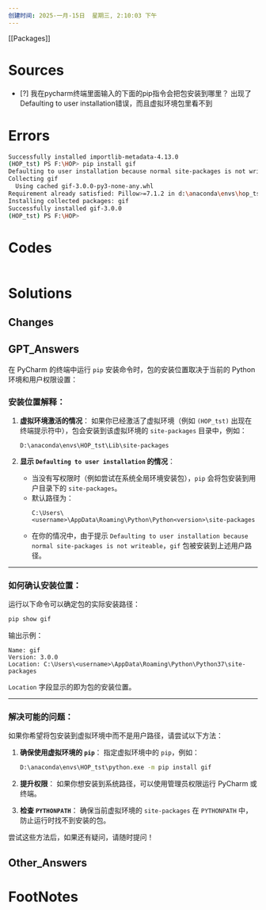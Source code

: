 ```yaml
---
创建时间: 2025-一月-15日  星期三, 2:10:03 下午
---
```

[[Packages]]


# Sources

- [?] 我在pycharm终端里面输入的下面的pip指令会把包安装到哪里？
出现了Defaulting to user installation错误，而且虚拟环境包里看不到

# Errors
```bash
Successfully installed importlib-metadata-4.13.0
(HOP_tst) PS F:\HOP> pip install gif
Defaulting to user installation because normal site-packages is not writeable
Collecting gif
  Using cached gif-3.0.0-py3-none-any.whl
Requirement already satisfied: Pillow>=7.1.2 in d:\anaconda\envs\hop_tst\lib\site-packages (from gif) (9.4.0)
Installing collected packages: gif
Successfully installed gif-3.0.0
(HOP_tst) PS F:\HOP> 

```

# Codes

```python

```

# Solutions


## Changes

## GPT_Answers
在 PyCharm 的终端中运行 `pip` 安装命令时，包的安装位置取决于当前的 Python 环境和用户权限设置：

### **安装位置解释：**

1. **虚拟环境激活的情况**：
   如果你已经激活了虚拟环境（例如 `(HOP_tst)` 出现在终端提示符中），包会安装到该虚拟环境的 `site-packages` 目录中，例如：
   ```
   D:\anaconda\envs\HOP_tst\Lib\site-packages
   ```

2. **显示 `Defaulting to user installation` 的情况**：
   - 当没有写权限时（例如尝试在系统全局环境安装包），`pip` 会将包安装到用户目录下的 `site-packages`。
   - 默认路径为：
     ```
     C:\Users\<username>\AppData\Roaming\Python\Python<version>\site-packages
     ```
   - 在你的情况中，由于提示 `Defaulting to user installation because normal site-packages is not writeable`，`gif` 包被安装到上述用户路径。

---

### **如何确认安装位置：**

运行以下命令可以确定包的实际安装路径：
```bash
pip show gif
```

输出示例：
```
Name: gif
Version: 3.0.0
Location: C:\Users\<username>\AppData\Roaming\Python\Python37\site-packages
```
`Location` 字段显示的即为包的安装位置。

---

### **解决可能的问题：**

如果你希望将包安装到虚拟环境中而不是用户路径，请尝试以下方法：

1. **确保使用虚拟环境的 `pip`**：
   指定虚拟环境中的 `pip`，例如：
   ```bash
   D:\anaconda\envs\HOP_tst\python.exe -m pip install gif
   ```

2. **提升权限**：
   如果你想安装到系统路径，可以使用管理员权限运行 PyCharm 或终端。

3. **检查 `PYTHONPATH`**：
   确保当前虚拟环境的 `site-packages` 在 `PYTHONPATH` 中，防止运行时找不到安装的包。

尝试这些方法后，如果还有疑问，请随时提问！


## Other_Answers



# FootNotes
